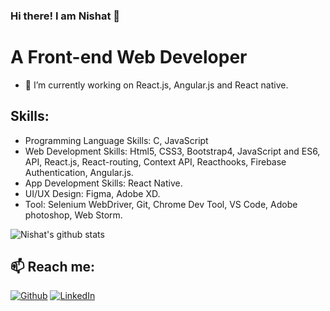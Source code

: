 ### Hi there! I am Nishat 👋
# A Front-end Web Developer

- 🔭 I’m currently working on React.js, Angular.js and React native.


##  Skills: 
- Programming Language Skills: C, JavaScript
- Web Development Skills: Html5, CSS3, Bootstrap4, JavaScript and ES6, API, React.js, React-routing, Context API, Reacthooks, Firebase Authentication, Angular.js.
- App Development Skills: React Native.
- UI/UX Design: Figma, Adobe XD.
- Tool: Selenium WebDriver, Git, Chrome Dev Tool, VS Code, Adobe photoshop, Web Storm.

![Nishat's github stats](https://github-readme-stats.vercel.app/api?username=nishat96&show_icons=true&theme=merko)

## 📫 Reach me:
<p><a href="https://github.com/Nishat96" target="_blank"><img alt="Github" src="https://img.shields.io/badge/GitHub-%2312100E.svg?&style=for-the-badge&logo=Github&logoColor=white" /></a> <a href="https://www.linkedin.com/in/nishat-tasnim-mithila-78b96b130/" target="_blank"><img alt="LinkedIn" src="https://img.shields.io/badge/linkedin-%230077B5.svg?&style=for-the-badge&logo=linkedin&logoColor=white" /></a>
</p>

